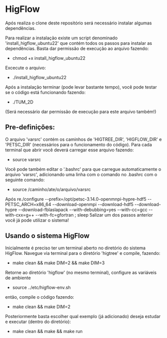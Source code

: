 # HigFlow
Após realiza o clone deste repositório será necessário instalar algumas dependências. 

Para realizar a instalação existe um script denominado 'install_higflow_ubuntu22' que contém todos os passos para instalar as dependências.
Basta dar permissão de execução ao arquivo fazendo:

* chmod +x install_higflow_ubuntu22

Excecute o arquivo:

* ./install_higflow_ubuntu22

Após a instalação terminar (pode levar bastante tempo), você pode testar se o código está funcionando fazendo:

* ./TUM_2D

(Será necessário dar permissão de execução para este arquivo também!)

## Pre-definições:

O arquivo 'varsrc' contém os caminhos de 'HIGTREE_DIR', 'HIGFLOW_DIR' e 'PETSC_DIR' (necessários para o funcionamento do código). Para cada terminal que abrir você deverá carregar esse arquivo fazendo:

* source varsrc

Você pode também editar o '.bashrc' para que carregue automaticamente o arquivo 'varsrc', adicionando uma linha com o comando no .bashrc com o seguinte comando:

* source /caminho/ate/o/arquivo/varsrc


Após re./configure --prefix=/opt/petsc-3.14.0-openmnpi-hypre-hdf5 --PETSC_ARCH=x86_64 --download-openmpi --download-hdf5 --download-hypre --download-fblaslapack --with-debubbing=yes --with-cc=gcc --with-cxx=g++ --with-fc=gfortran ;
sleep 5alizar um dos passos anterior você já pode utilizar o sistema!

## Usando o sistema HigFlow
Inicialmente é preciso ter um terminal aberto no diretório do sistema HigFlow. Navegue via terminal para o diretório 'higtree' e compile, fazendo:

* make clean && make DIM=2 && make DIM=3

Retorne ao diretório 'higflow' (no mesmo terminal), configure as variáveis de ambiente

* source ../etc/higflow-env.sh

então, compile o código fazendo:

* make clean && make DIM=2

Posteriormente basta escolher qual exemplo (já adicionado) deseja estudar e executar (dentro do diretório):

* make clean && make && make run


